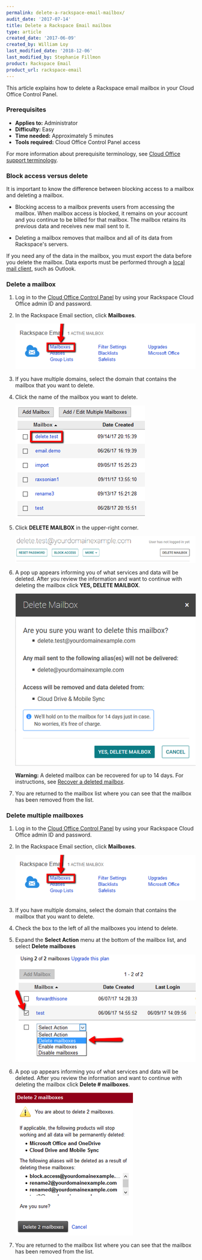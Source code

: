 ```yaml
---
permalink: delete-a-rackspace-email-mailbox/
audit_date: '2017-07-14'
title: Delete a Rackspace Email mailbox
type: article
created_date: '2017-06-09'
created_by: William Loy
last_modified_date: '2018-12-06'
last_modified_by: Stephanie Fillmon
product: Rackspace Email
product_url: rackspace-email
---
```


This article explains how to delete a Rackspace email mailbox in your Cloud Office Control Panel.

### Prerequisites

- **Applies to:** Administrator
- **Difficulty:** Easy
- **Time needed:** Approximately 5 minutes
- **Tools required:**  Cloud Office Control Panel access

For more information about prerequisite terminology, see [Cloud Office support terminology](/support/how-to/cloud-office-support-terminology).


### Block access versus delete

It is important to know the difference between blocking access to a mailbox and deleting a mailbox.

- Blocking access to a mailbox prevents users from accessing the mailbox. When mailbox access is blocked, it remains on your account and you continue to be billed for that mailbox. The mailbox retains its previous data and receives new mail sent to it.

- Deleting a mailbox removes that mailbox and all of its data from Rackspace's servers.

If you need any of the data in the mailbox, you must export the data before you delete the mailbox. Data exports must be performed through a [local mail client](/support/how-to/cloud-office-support-terminology), such as Outlook.

### Delete a mailbox

1. Log in to the [Cloud Office Control Panel](https://cp.rackspace.com/) by using your Rackspace Cloud Office admin ID and password.
2. In the Rackspace Email section, click **Mailboxes**.

   <img src="add-mailbox-sc1.png" />

3. If you have multiple domains, select the domain that contains the mailbox that you want to delete.
4. Click the name of the mailbox you want to delete.

    <img src="click_username.png" />

5. Click **DELETE MAILBOX** in the upper-right corner.

    <img src="delete_button.png" />

6. A pop up appears informing you of what services and data will be deleted. After you review the information and want to continue with deleting the mailbox click **YES, DELETE MAILBOX**.

    <img src="yes_delete.png" />

    **Warning:** A deleted mailbox can be recovered for up to 14 days. For instructions, see [Recover a deleted mailbox](/support/how-to/recover-a-deleted-rackspace-email-mailbox/).

7. You are returned to the mailbox list where you can see that the mailbox has been removed from the list.

### Delete multiple mailboxes

1. Log in to the [Cloud Office Control Panel](https://cp.rackspace.com/) by using your Rackspace Cloud Office admin ID and password.
2. In the Rackspace Email section, click **Mailboxes**.

   <img src="add-mailbox-sc1.png" />

3. If you have multiple domains, select the domain that contains the mailbox that you want to delete.

4. Check the box to the left of all the mailboxes you intend to delete.

5. Expand the **Select Action** menu at the bottom of the mailbox list, and select **Delete mailboxes**

   <img src="delete-rse-box-sc2.png" />

6.  A pop up appears informing you of what services and data will be deleted. After you review the information and want to continue with deleting the mailbox click **Delete # mailboxes**.

    <img src="delete_mult_mailboxes.png" />

7. You are returned to the mailbox list where you can see that the mailbox has been removed from the list.
